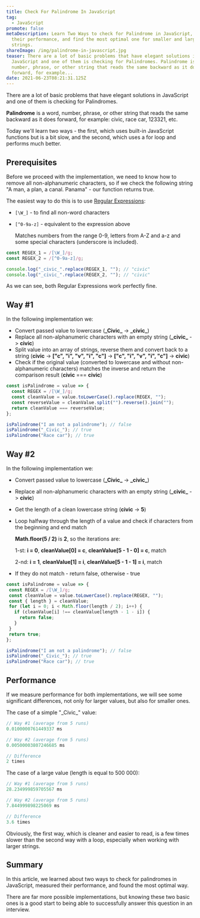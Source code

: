 ```yaml
---
title: Check For Palindrome In JavaScript
tag:
  - JavaScript
promote: false
metaDescription: Learn Two Ways to check for Palindrome in JavaScript, measure
  their performance, and find the most optimal one for smaller and larger
  strings.
shareImage: /img/palindrome-in-javascript.jpg
teaser: There are a lot of basic problems that have elegant solutions in
  JavaScript and one of them is checking for Palindromes. Palindrome is a word,
  number, phrase, or other string that reads the same backward as it does
  forward, for example...
date: 2021-06-23T08:21:31.125Z
---
```

There are a lot of basic problems that have elegant solutions in JavaScript and one of them is checking for Palindromes.

**Palindrome** is a word, number, phrase, or other string that reads the same backward as it does forward, for example: civic, race car, 123321, etc.

Today we'll learn two ways - the first, which uses built-in JavaScript functions but is a bit slow, and the second, which uses a for loop and performs much better.

## Prerequisites

Before we proceed with the implementation, we need to know how to remove all non-alphanumeric characters, so if we check the following string "A man, a plan, a canal. Panama" - our function returns true.

The easiest way to do this is to use [Regular Expressions](/2020-05-10-regular-expressions-in-javascript/):

* `[\W_]` - to find all non-word characters
* `[^0-9a-z]` - equivalent to the expression above

  Matches numbers from the range 0-9, letters from A-Z and a-z and some special characters (underscore is included).

```javascript
const REGEX_1 = /[\W_]/g;
const REGEX_2 = /[^0-9a-z]/g;

console.log("_civic_".replace(REGEX_1, ""); // "civic"
console.log("_civic_".replace(REGEX_2, ""); // "civic"
```

As we can see, both Regular Expressions work perfectly fine.

## Way #1

In the following implementation we:

* Convert passed value to lowercase (**\_Civic\_** -> **\_civic\_**)
* Replace all non-alphanumeric characters with an empty string (**\_civic\_** -> **civic**)
* Split value into an array of strings, reverse them and convert back to a string (**civic** -> **\["c", "i", "v", "i", "c"]** -> **\["c", "i", "v", "i", "c"]** -> **civic**)
* Check if the original value (converted to lowercase and without non-alphanumeric characters) matches the inverse and return the comparison result (**civic** === **civic**)

```javascript
const isPalindrome = value => {
  const REGEX = /[\W_]/g;
  const cleanValue = value.toLowerCase().replace(REGEX, "");
  const reverseValue = cleanValue.split("").reverse().join(""); 
  return cleanValue === reverseValue;
};

isPalindrome("I am not a palindrome"); // false
isPalindrome("_Civic_"); // true
isPalindrome("Race car"); // true 
```

## Way #2

In the following implementation we:

* Convert passed value to lowercase (**\_Civic\_** -> **\_civic\_**)
* Replace all non-alphanumeric characters with an empty string (**\_civic\_** -> **civic**)
* Get the length of a clean lowercase string (**civic** -> **5**)
* Loop halfway through the length of a value and check if characters from the beginning and end match

  **Math.floor(5 / 2)** is **2**, so the iterations are:

  1-st: **i = 0**, **cleanValue\[0] = c**, **cleanValue\[5 - 1 - 0] = c**, match

  2-nd: **i = 1**, **cleanValue\[1] = i**, **cleanValue\[5 - 1 - 1] = i**, match
* If they do not match - return false, otherwise - true

```javascript
const isPalindrome = value => {
 const REGEX = /[\W_]/g;
 const cleanValue = value.toLowerCase().replace(REGEX, "");
 const { length } = cleanValue;
 for (let i = 0; i < Math.floor(length / 2); i++) {
   if (cleanValue[i] !== cleanValue[length - 1 - i]) {
     return false;
   }
 }
 return true;
};

isPalindrome("I am not a palindrome"); // false
isPalindrome("_Civic_"); // true
isPalindrome("Race car"); // true 
```

## Performance

If we measure performance for both implementations, we will see some significant differences, not only for larger values, but also for smaller ones.

The case of a simple "\_Civic\_" value:

```javascript
// Way #1 (average from 5 runs)
0.0100000761449337 ms

// Way #2 (average from 5 runs)
0.00500003807246685 ms

// Difference
2 times
```

The case of a large value (length is equal to 500 000):

```javascript
// Way #1 (average from 5 runs)
28.234999859705567 ms

// Way #2 (average from 5 runs)
7.844999898225069 ms

// Difference
3.6 times
```

Obviously, the first way, which is cleaner and easier to read, is a few times slower than the second way with a loop, especially when working with larger strings.

## Summary

In this article, we learned about two ways to check for palindromes in JavaScript, measured their performance, and found the most optimal way. 

There are far more possible implementations, but knowing these two basic ones is a good start to being able to successfully answer this question in an interview.
